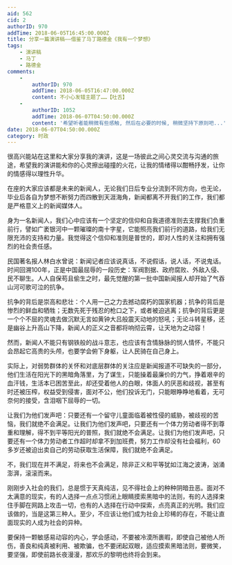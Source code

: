 ```yaml
---
aid: 562
cid: 2
authorID: 970
addTime: 2018-06-05T16:45:00.000Z
title: 分享一篇演讲稿——借鉴了马丁路德金《我有一个梦想》
tags:
    - 演讲稿
    - 马丁
    - 路德金
comments:
    -
        authorID: 970
        addTime: 2018-06-05T16:47:00.000Z
        content: 不小心发错主题了……【吐舌】
    -
        authorID: 1052
        addTime: 2018-06-07T04:50:00.000Z
        content: '希望听者能稍微有些感触, 然后在必要的时候, 稍微坚持下原则吧...'
date: 2018-06-07T04:50:00.000Z
category: 时政
---
```


很高兴能站在这里和大家分享我的演讲，这是一场彼此之间心灵交流与沟通的旅途，希望我的演讲能和你的心灵擦出碰撞的火花，让我的情绪得以酣畅抒发，让你的情感得以理性升华。

在座的大家应该都是未来的新闻人，无论我们日后专业分流到不同方向，也无论，毕业后各自为梦想不断努力而四散到天涯海角，新闻都离不开我们的工作，我们都是严格意义上的新闻媒体人。

身为一名新闻人，我们心中应该有一个坚定的信仰和自我道德准则去支撑我们负重前行，譬如广袤银河中一颗璀璨的南十字星，它能照亮我们前行的道路，给我们无限充沛的支持和力量。我觉得这个信仰和准则是普世的，即对人性的关注和拥有强烈的社会责任感。

民国著名报人林白水曾说：新闻记者应该说真话，不说假话，说人话，不说鬼话。时间回溯100年，正是中国最屈辱的一段历史：军阀割据、政府腐败、外敌入侵、民不聊生。人人自保苟且偷生之时，最先觉醒的第一批中国新闻报人却开始了气吞山河可歌可泣的抗争。

抗争的背后是崇高和悲壮：个人用一己之力去撼动腐朽的国家机器；抗争的背后是惨烈的鲜血和牺牲；无数先死于残忍的枪口之下，或者被迫逃离；抗争的背后更是一个个不屈的灵魂去做沉默无言如黄钟大吕般震天动地的怒吼；无论斗转星移，还是幽谷上升高山下降，新闻人的正义之音都将响彻云霄，让天地为之动容！

然而，新闻人不能只有钢铁般的战斗意志，也应该有含情脉脉的悯人情怀，不能只会昂起它高贵的头颅，也要学会俯下身躯，让人民骑在自己身上。

实际上，对弱势群体的关怀和对底层群体的关注应是新闻报道不可缺失的一部分，他们生活在阳光下的黑暗角落里，为了谋生，只能操着最廉价的力气，挣着艰辛的血汗钱，生活本已困苦至此，却还受着他人的白眼，体面人的厌恶和歧视，甚至有时还被压榨，权益受到侵害，面对不公，他们投诉无门，只能眼睁睁地看着，无可奈何的接受，含泪咽下屈辱的一切。

让我们为他们发声吧：只要还有一个留守儿童面临着被性侵的威胁，被歧视的苦恼，我们就绝不会满足。让我们为他们发声吧，只要还有一个体力劳动者得不到尊重和理解，得不到平等阳光的普照，我们就绝不会满足。让我们为他们发声吧，只要还有一个体力劳动者工作超时却拿不到加班费，努力工作却没有社会福利，60多岁还被迫出卖自己的劳动获取生活保障，我们就绝不会满足。

不，我们现在并不满足，将来也不会满足，除非正义和平等犹如江海之波涛，汹涌澎湃，滚滚而来。

刚刚步入社会的我们，总是惯于天真纯洁，见不得社会上的种种阴暗丑恶。面对不太满意的现实，有的人选择一点点习惯闭上眼睛摸索黑暗中的法则，有的人选择束住手脚在网路上攻击一切，也有的人选择在行动中探索，点亮真正的光明。我们应该做的，当是这第三种人。至少，不应该让他们成为社会上珍稀的存在，不能让直面现实的人成为社会的异种。

要保持一颗敏感易动容的内心，学会感动，不要被冷漠所裹暇，即使自己被他人所伤，善良和纯真被利用、被欺骗，也不要闭起双眼，适应摸索黑暗法则，要微笑，要坚强，即使前路长夜漫漫，那欢乐的黎明也终将会到来。
